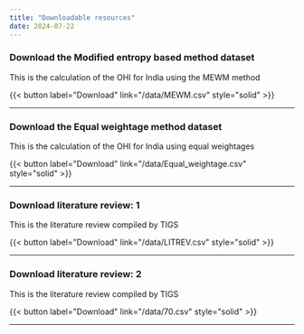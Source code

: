 ```yaml
---
title: "Downloadable resources"
date: 2024-07-22
---
```



### Download the Modified entropy based method dataset
This is the calculation of the OHI for India using the MEWM method


{{< button label="Download" link="/data/MEWM.csv" style="solid" >}}
<hr>

### Download the Equal weightage method dataset
This is the calculation of the OHI for India using equal weightages


{{< button label="Download" link="/data/Equal_weightage.csv" style="solid" >}}

<hr>

### Download literature review: 1

This is the literature review compiled by TIGS


{{< button label="Download" link="/data/LITREV.csv" style="solid" >}}
<hr>

### Download literature review: 2
This is the literature review compiled by TIGS


{{< button label="Download" link="/data/70.csv" style="solid" >}}
<hr>


